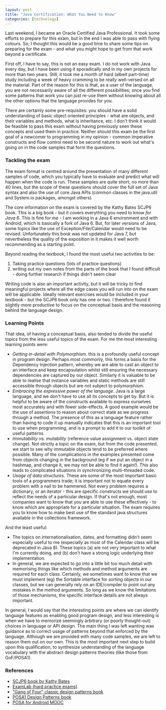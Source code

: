 ```yaml
---
layout: post
title: "Java Certification: What You Need to Know"
categories: [technology] 
---
```


Last weekend, I became an Oracle Certified Java Professional. It took some efforts to prepare for this exam, but in the end I was able to pass with flying colours. So, I thought this would be a good time to share some tips on preparing for the exam - and what you might hope to get from that work beyond a certificate.  

First off, I have to say, this is not an easy exam. I do not work with Java every day, but I have been using it sporadically and in my own projects for more than two years. Still, it took me a month of hard (albeit part-time) study including a week of heavy cramming to be really well-versed on all the material. Part of the reason for this is that, as a user of the language, you are not necessarily aware of all the different possibilities; once you find some patterns that work you can just re-use them without knowing about all the other options that the language provides for you.  

<!--more-->

There are certainly some pre-requisites: you should have a solid understanding of basic object oriented principles - what are objects, and their variables and methods, what is inheritance, etc. I don't think it would be feasible to pass this exam without having previously seen these concepts and used them in practice. Neither should this exam be the first goal of a newcomer to programming in my opinion - common imperative constructs and flow control need to be second nature to work out what's going on in the code samples that form the questions.  

### Tackling the exam

The exam format is centred around the presentation of many different samples of code, which you typically have to evaluate and predict what will happen when the code is run. These samples are quite short, no more than 40 lines, but the scope of these questions should cover the full set of Java syntax and also the use of core Java APIs (common classes in the java.util and System.io packages, amongst others).  

The core information on the exam is covered by the Kathy Bates SCJP6 book. This is a big book - but it covers everything you need to know <em> for Java 6</em>. This is fine for me - I am working in a Java 6 environment and with Android, which is basically a fork of Java 6. But, for later versions of Java, some topics like the use of Exception/File/Calendar would need to be revised. Unfortunately this book was not updated for Java 7, but nevertheless the quality of the exposition in it makes it well worth recommending as a starting point.  

Beyond reading the textbook, I found the most useful two activities to be: 
<ol>
<li>Taking practice questions (lots of practice questions)</li>
<li>writing out my own notes from the parts of the book that I found difficult - doing further research if things didn't seem clear</li>
</ol>
Writing code is also an important activity, but it will be tricky to find meaningful projects where all the edge cases you will run into on the exam will be applicable. Ideally relevant exercises would be included in your textbook - but the SCJP6 book only has one or two. I therefore found it slightly more productive to focus on the conceptual basis and the reasoning behind the language design.  

### Learning Points 

That idea, of having a conceptual basis, also tended to divide the useful topics from the less useful topics of the exam. For me the most interesting learning points were:  
<ul>
<li><em>Getting in-detail with Polymorphism</em>. this is a profoundly useful concept in program design. Perhaps most commonly, this forms a basis for the Dependency Injection pattern, whereby we are able to cast an object to an interface and keep encapsulation whilst still ensuring the necessary dependencies are captured by our object. Similarly it is valuable to be able to realise that instance variables and static methods are still accessible through objects but are not subject to polymorphism.</li>

<li><em>Embracing the expressive power of the language</em>. Java is a large language, and we don't have to use all its concepts to get by. But it is helpful to be aware of the constructs available to express ourselves  most accurately and with fewer side-effects. A good example would be the use of assertions to reason about correct state as we progress through a method. The presence of this as a language feature rather than having to code it up manually indicates that this is an important tool to use when programming, and is a prompt to add it to our toolkit of useful patterns</li>

<li><em>Immutability vs. mutability</em> (reference value assignment vs. object state change). Not strictly a topic on the exam, but from the code presented, we start to see why immutable objects tend to be preferred where possible. Many of the complications in the examples presented come from objects changing in the background (eg if we put an object in a hashmap, and change it, we may not be able to find it again!). This also leads to complicated situations in synchronizing multi-threaded code.</li>

<li><em>Usage of data structures</em>. These are some of the most important basic tools of a programmers trade; it is important not to equate every problem with a nail to be hammered. Not every problem requires a dictionary, or an iterator - this are specific constructs we should use to reflect the needs of a particular design. If that's not enough, most companies want to know that you are able to use these effectively - to know which are appropriate for a particular situation. The exam requires you to know how to make best use of the standard java structures available in the collections framework.</li>
</ul>  
And the least useful:  
<ul>
<li>The topics on internationalisation, dates, and formatting didn't seem especially useful to me (especially as most of the Calendar class will be deprecated in Java 8). These topics (a) are not very important to what I'm currently doing, and (b) don't have a strong logic underlying their implementation.</li>

<li>In general, we are expected to go into a little bit too much detail with memorising things like which methods and method arguments are required for each class. Certainly, we sometimes want to know that we must implement (eg) the Sortable interface for sorting objects in our classes, but we can generally rely on an IDE/compiler to point out any mistakes in the method arguments. So long as we know the limitations of those mechanisms, the specific interface details are not always important.</li>
</ul>  

In general, I would say that the interesting points are where we can identify language features as enabling good program design, and less interesting is when we have to memorize seemingly arbitrary (or poorly thought-out) choices in language or API design. The main thing I was left wanting was guidance as to correct usage of patterns beyond that enforced by the language. Although we are provided with many code samples, we are left to reason them out on our own. This is the most important next step to build upon this qualification, to synthesize understanding of the language vocabulary with the abstract design patterns theories (like those from GoF/POSA1).

### References

<ul>
<li><a href="http://www.amazon.co.uk/Certified-Programmer-Study-Guide-CX-310-065/dp/0071591060/ref=sr_1_1?ie=UTF8&qid=1402743264&sr=8-1&keywords=scjp6">SCJP6 book by Kathy Bates</a></li>
<li><a href="http://www.examlab.org/">ExamLab (hard practice exams)</a></li>
<li><a href="http://www.amazon.co.uk/Design-patterns-elements-reusable-object-oriented/dp/0201633612/ref=sr_1_1?ie=UTF8&qid=1402743542&sr=8-1&keywords=gof">"Gang of Four" classic design patterns book</a></li>
<li><a href="http://www.amazon.co.uk/Pattern-Oriented-Software-Architecture-Volume-Patterns/dp/0471958697/ref=sr_1_1?ie=UTF8&qid=1402743604&sr=8-1&keywords=posa1">POSA1 Design Patterns book</a></li>
<li><a href="https://www.coursera.org/course/posa">POSA for Android MOOC</a></li>
</ul>
	

